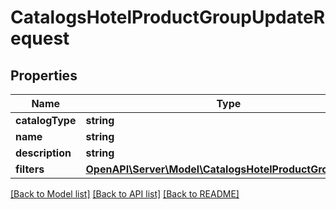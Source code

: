 # CatalogsHotelProductGroupUpdateRequest

## Properties
Name | Type | Description | Notes
------------ | ------------- | ------------- | -------------
**catalogType** | **string** |  | [optional] 
**name** | **string** |  | [optional] 
**description** | **string** |  | [optional] 
**filters** | [**OpenAPI\Server\Model\CatalogsHotelProductGroupFilters**](CatalogsHotelProductGroupFilters.md) |  | [optional] 

[[Back to Model list]](../README.md#documentation-for-models) [[Back to API list]](../README.md#documentation-for-api-endpoints) [[Back to README]](../README.md)


